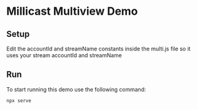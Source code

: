 # Millicast Multiview Demo

## Setup
Edit the accountId and streamName constants inside the multi.js file so it uses your stream accountId and streamName

## Run
To start running this demo use the following command:
```sh
npx serve
```
